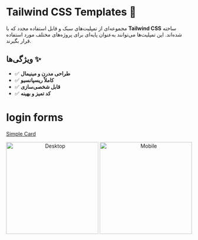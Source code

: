 # Tailwind CSS Templates 🚀  

مجموعه‌ای از تمپلیت‌های سبک و قابل استفاده مجدد که با **Tailwind CSS** ساخته شده‌اند. این تمپلیت‌ها می‌توانند به‌عنوان پایه‌ای برای پروژه‌های مختلف مورد استفاده قرار بگیرند.

## ویژگی‌ها ✨  
- ✅ **طراحی مدرن و مینیمال**  
- ✅ **کاملاً ریسپانسیو**  
- ✅ **قابل شخصی‌سازی**  
- ✅ **کد تمیز و بهینه**

# login forms


<a href=""> Simple Card </a>
<p align="center">
  <img src="https://github.com/user-attachments/assets/a72bddcd-56d6-4260-96bd-53746c0dcecb" alt="Desktop" width="250">
  <img src="https://github.com/user-attachments/assets/1f929f9a-7e41-488f-8249-5af33fd7ed3b" alt="Mobile" width="250">
</p>
